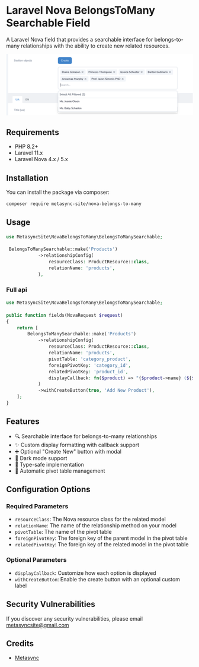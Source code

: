 # Laravel Nova BelongsToMany Searchable Field

A Laravel Nova field that provides a searchable interface for belongs-to-many relationships with the ability to create new related resources.

![screenshot of the search relations tool](./screenshot.png)

## Requirements

- PHP 8.2+
- Laravel 11.x
- Laravel Nova 4.x / 5.x

## Installation

You can install the package via composer:

```bash
composer require metasync-site/nova-belongs-to-many
```

## Usage

```php
use MetasyncSite\NovaBelongsToMany\BelongsToManySearchable;

 BelongsToManySearchable::make('Products')
            ->relationshipConfig(
                resourceClass: ProductResource::class,
                relationName: 'products',
            ),
```

### Full api
```php
use MetasyncSite\NovaBelongsToMany\BelongsToManySearchable;

public function fields(NovaRequest $request)
{
    return [
        BelongsToManySearchable::make('Products')
            ->relationshipConfig(
                resourceClass: ProductResource::class,
                relationName: 'products',
                pivotTable: 'category_product',
                foreignPivotKey: 'category_id',
                relatedPivotKey: 'product_id',
                displayCallback: fn($product) => "{$product->name} (${$product->price})"
            )
            ->withCreateButton(true, 'Add New Product'),
    ];
}
```

## Features

- 🔍 Searchable interface for belongs-to-many relationships
- ✨ Custom display formatting with callback support
- ➕ Optional "Create New" button with modal
- 🎨 Dark mode support
- 🎯 Type-safe implementation
- 🔄 Automatic pivot table management

## Configuration Options

### Required Parameters

- `resourceClass`: The Nova resource class for the related model
- `relationName`: The name of the relationship method on your model
- `pivotTable`: The name of the pivot table
- `foreignPivotKey`: The foreign key of the parent model in the pivot table
- `relatedPivotKey`: The foreign key of the related model in the pivot table

### Optional Parameters

- `displayCallback`: Customize how each option is displayed
- `withCreateButton`: Enable the create button with an optional custom label

## Security Vulnerabilities

If you discover any security vulnerabilities, please email metasyncsite@gmail.com

## Credits
- [Metasync](https://github.com/metasyncSite)

